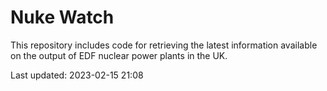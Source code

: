 # Nuke Watch

This repository includes code for retrieving the latest information available on the output of EDF nuclear power plants in the UK.

Last updated: 2023-02-15 21:08